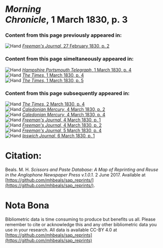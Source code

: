 # *Morning Chronicle*, 1 March 1830, p. 3  
  
### Content from this page previously appeared in:  
![Hand](http://scissorsandpaste.net/wp-content/uploads/2017/06/smallhandpointer.png) [*Freeman's Journal*, 27 February 1830, p. 2](https://mhbeals.github.io/sap_html/Freeman's-Journal/Freeman's-Journal-27-February-1830-p-2)  
  
### Content from this page simeltaneously appeared in:  
![Hand](http://scissorsandpaste.net/wp-content/uploads/2017/06/smallhandpointer.png) [*Hampshire Portsmouth Telegraph*, 1 March 1830, p. 4](https://mhbeals.github.io/sap_html/Hampshire-Portsmouth-Telegraph/Hampshire-Portsmouth-Telegraph-1-March-1830-p-4)  
![Hand](http://scissorsandpaste.net/wp-content/uploads/2017/06/smallhandpointer.png) [*The Times*, 1 March 1830, p. 4](https://mhbeals.github.io/sap_html/The-Times/The-Times-1-March-1830-p-4)  
![Hand](http://scissorsandpaste.net/wp-content/uploads/2017/06/smallhandpointer.png) [*The Times*, 1 March 1830, p. 5](https://mhbeals.github.io/sap_html/The-Times/The-Times-1-March-1830-p-5)  
  
### Content from this page subsequently appeared in:  
![Hand](http://scissorsandpaste.net/wp-content/uploads/2017/06/smallhandpointer.png) [*The Times*, 2 March 1830, p. 4](https://mhbeals.github.io/sap_html/The-Times/The-Times-2-March-1830-p-4)  
![Hand](http://scissorsandpaste.net/wp-content/uploads/2017/06/smallhandpointer.png) [*Caledonian Mercury*, 4 March 1830, p. 2](https://mhbeals.github.io/sap_html/Caledonian-Mercury/Caledonian-Mercury-4-March-1830-p-2)  
![Hand](http://scissorsandpaste.net/wp-content/uploads/2017/06/smallhandpointer.png) [*Caledonian Mercury*, 4 March 1830, p. 4](https://mhbeals.github.io/sap_html/Caledonian-Mercury/Caledonian-Mercury-4-March-1830-p-4)  
![Hand](http://scissorsandpaste.net/wp-content/uploads/2017/06/smallhandpointer.png) [*Freeman's Journal*, 4 March 1830, p. 1](https://mhbeals.github.io/sap_html/Freeman's-Journal/Freeman's-Journal-4-March-1830-p-1)  
![Hand](http://scissorsandpaste.net/wp-content/uploads/2017/06/smallhandpointer.png) [*Freeman's Journal*, 4 March 1830, p. 2](https://mhbeals.github.io/sap_html/Freeman's-Journal/Freeman's-Journal-4-March-1830-p-2)  
![Hand](http://scissorsandpaste.net/wp-content/uploads/2017/06/smallhandpointer.png) [*Freeman's Journal*, 5 March 1830, p. 4](https://mhbeals.github.io/sap_html/Freeman's-Journal/Freeman's-Journal-5-March-1830-p-4)  
![Hand](http://scissorsandpaste.net/wp-content/uploads/2017/06/smallhandpointer.png) [*Ipswich Journal*, 6 March 1830, p. 1](https://mhbeals.github.io/sap_html/Ipswich-Journal/Ipswich-Journal-6-March-1830-p-1)  


# Citation: 

Beals. M. H. *Scissors and Paste Database: A Map of Reprinting and Reuse in the Anglophone Newspaper Press v.1.0.1.* 2 June 2017. Available at [https://github.com/mhbeals/sap_reprints/](https://github.com/mhbeals/sap_reprints/). 

# Nota Bona

Bibliometric data is time consuming to produce but benefits us all. Please remember to cite or acknowledge this and any other bibliometric data you use in your research. All data is available CC-BY 4.0 at [https://github.com/mhbeals/sap_reprints](https://github.com/mhbeals/sap_reprints)
